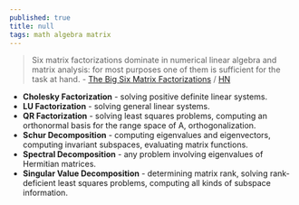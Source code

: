 ```yaml
---
published: true
title: null
tags: math algebra matrix
---
```

> Six matrix factorizations dominate in numerical linear algebra and matrix analysis: for most purposes one of them is sufficient for the task at hand. - [The Big Six Matrix Factorizations](https://nhigham.com/2022/05/18/the-big-six-matrix-factorizations/) / [HN](https://news.ycombinator.com/item?id=31421745)

- **Cholesky Factorization** - solving positive definite linear systems.
- **LU Factorization** - solving general linear systems.
- **QR Factorization** - solving least squares problems, computing an orthonormal basis for the range space of A, orthogonalization.
- **Schur Decomposition** - computing eigenvalues and eigenvectors, computing invariant subspaces, evaluating matrix functions.
- **Spectral Decomposition** - any problem involving eigenvalues of Hermitian matrices.
- **Singular Value Decomposition** - determining matrix rank, solving rank-deficient least squares problems, computing all kinds of subspace information.
